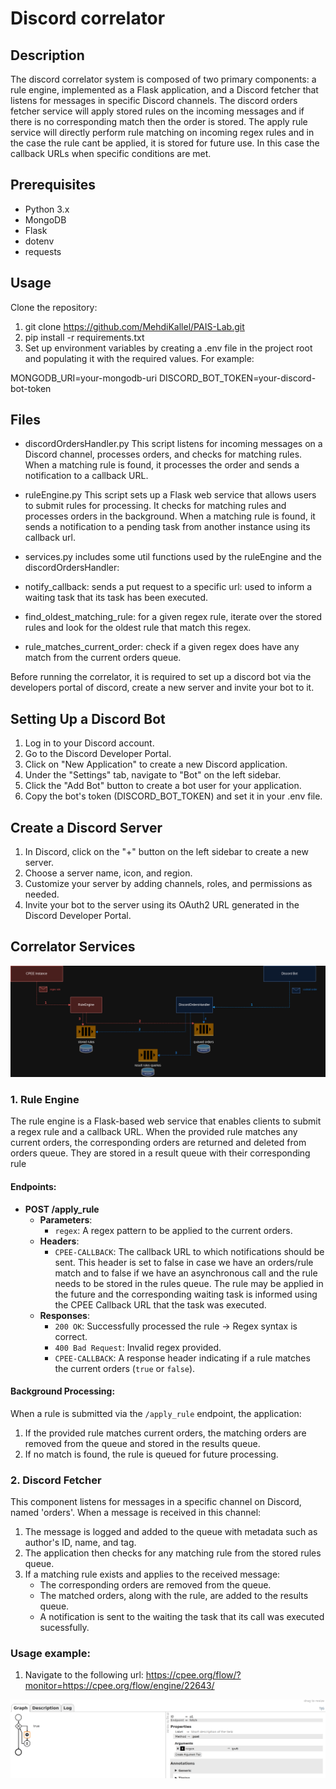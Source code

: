 # Discord correlator

## Description


The discord correlator system is composed of two primary components: a rule engine, implemented as a Flask application, and a Discord fetcher that listens for messages in specific Discord channels. The discord orders fetcher service will apply stored rules on the incoming messages and if there is no corresponding match then the order is stored. The apply rule service will directly perform rule matching on incoming regex rules and in the case the rule cant be applied, it is stored for future use. In this case the callback URLs when specific conditions are met.

## Prerequisites

- Python 3.x
- MongoDB
- Flask
- dotenv
- requests

## Usage	
 Clone the repository:
1. git clone https://github.com/MehdiKallel/PAIS-Lab.git
2. pip install -r requirements.txt
3. Set up environment variables by creating a .env file in the project root and populating it with the required values. For example: 

MONGODB_URI=your-mongodb-uri
DISCORD_BOT_TOKEN=your-discord-bot-token


## Files
- discordOrdersHandler.py
This script listens for incoming messages on a Discord channel, processes orders, and checks for matching rules. When a matching rule is found, it processes the order and sends a notification to a callback URL.

- ruleEngine.py
This script sets up a Flask web service that allows users to submit rules for processing. It checks for matching rules and processes orders in the background. When a matching rule is found, it sends a notification to a pending task from another instance using its callback url.

- services.py
includes some util functions used by the ruleEngine and the discordOrdersHandler:
- notify_callback: sends a put request to a specific url: used to inform a waiting task that its task has been executed.
- find_oldest_matching_rule: for a given regex rule, iterate over the stored rules and look for the oldest rule that match this regex.
- rule_matches_current_order: check if a given regex does have any match from the current orders queue.




Before running the correlator, it is required to set up a discord bot via the developers portal of discord, create a new server and invite your bot to it. 

## Setting Up a Discord Bot
1. Log in to your Discord account.
2. Go to the Discord Developer Portal.
3. Click on "New Application" to create a new Discord application.
4. Under the "Settings" tab, navigate to "Bot" on the left sidebar.
5. Click the "Add Bot" button to create a bot user for your application.
6. Copy the bot's token (DISCORD_BOT_TOKEN) and set it in your .env file.

## Create a Discord Server
1. In Discord, click on the "+" button on the left sidebar to create a new server.
2. Choose a server name, icon, and region.
3. Customize your server by adding channels, roles, and permissions as needed.
4. Invite your bot to the server using its OAuth2 URL generated in the Discord Developer Portal.


## Correlator Services
![Alt text](./pictures/correlator_updated.png?raw=true "Transaction Flow of the Discord Correlator Services")


### 1. Rule Engine

The rule engine is a Flask-based web service that enables clients to submit a regex rule and a callback URL. When the provided rule matches any current orders, the corresponding orders are returned and deleted from orders queue. They are stored in a result queue with their corresponding rule
#### Endpoints:

- **POST /apply_rule**
  - **Parameters**:
    - `regex`: A regex pattern to be applied to the current orders.
  - **Headers**:
    - `CPEE-CALLBACK`: The callback URL to which notifications should be sent. This header is set to false in case we have an orders/rule match and to false if we have an asynchronous call and the rule needs to be stored in the rules queue. The rule may be applied in the future and the corresponding waiting task is informed using the CPEE Callback URL that the task was executed.
  - **Responses**:
    - `200 OK`: Successfully processed the rule -> Regex syntax is correct.
    - `400 Bad Request`: Invalid regex provided.
    - `CPEE-CALLBACK`: A response header indicating if a rule matches the current orders (`true` or `false`).

#### Background Processing:

When a rule is submitted via the `/apply_rule` endpoint, the application:

1. If the provided rule matches current orders, the matching orders are removed from the queue and stored in the results queue.
2. If no match is found, the rule is queued for future processing.

### 2. Discord Fetcher

This component listens for messages in a specific channel on Discord, named 'orders'. When a message is received in this channel:

1. The message is logged and added to the queue with metadata such as author's ID, name, and tag.
2. The application then checks for any matching rule from the stored rules queue.
3. If a matching rule exists and applies to the received message:
   - The corresponding orders are removed from the queue.
   - The matched orders, along with the rule, are added to the results queue.
   - A notification is sent to the waiting the task that its call was executed sucessfully.


### Usage example:
1. Navigate to the following url: https://cpee.org/flow/?monitor=https://cpee.org/flow/engine/22643/
   
![Alt text](./pictures/screen1.png?raw=true)
